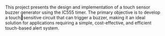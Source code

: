 This project presents the design and implementation of a touch sensor buzzer 
generator using the IC555 timer. The primary objective is to develop a touchsensitive circuit that can trigger a buzzer, making it an ideal solution for 
applications requiring a simple, cost-effective, and efficient touch-based alert 
system.

